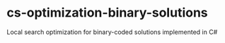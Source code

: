 # cs-optimization-binary-solutions
Local search optimization for binary-coded solutions implemented in C#
